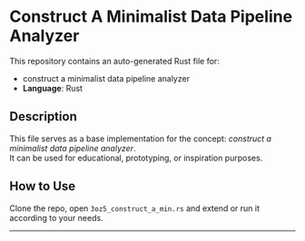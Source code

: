 # Construct A Minimalist Data Pipeline Analyzer

This repository contains an auto-generated Rust file for:

- construct a minimalist data pipeline analyzer
- **Language**: Rust

## Description

This file serves as a base implementation for the concept: *construct a minimalist data pipeline analyzer*.  
It can be used for educational, prototyping, or inspiration purposes.

## How to Use

Clone the repo, open `3oz5_construct_a_min.rs` and extend or run it according to your needs.

---


